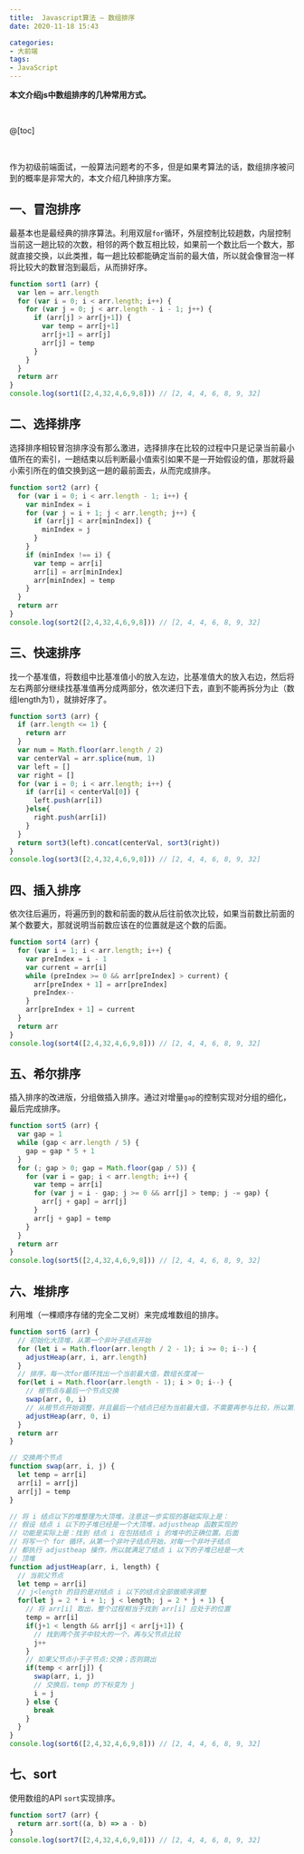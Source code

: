 ```yaml
---
title:  Javascript算法 — 数组排序
date: 2020-11-18 15:43

categories:
- 大前端
tags:
- JavaScript
---
```


**本文介绍js中数组排序的几种常用方式。**

<br>

@[toc]

<br>

作为初级前端面试，一般算法问题考的不多，但是如果考算法的话，数组排序被问到的概率是非常大的，本文介绍几种排序方案。



## 一、冒泡排序

最基本也是最经典的排序算法。利用双层`for`循环，外层控制比较趟数，内层控制当前这一趟比较的次数，相邻的两个数互相比较，如果前一个数比后一个数大，那就直接交换，以此类推，每一趟比较都能确定当前的最大值，所以就会像冒泡一样将比较大的数冒泡到最后，从而排好序。

```javascript
function sort1 (arr) {
  var len = arr.length
  for (var i = 0; i < arr.length; i++) {
    for (var j = 0; j < arr.length - i - 1; j++) {
      if (arr[j] > arr[j+1]) {
        var temp = arr[j+1]
        arr[j+1] = arr[j]
        arr[j] = temp
      }
    }
  }
  return arr
}
console.log(sort1([2,4,32,4,6,9,8])) // [2, 4, 4, 6, 8, 9, 32]

```



## 二、选择排序

选择排序相较冒泡排序没有那么激进，选择排序在比较的过程中只是记录当前最小值所在的索引，一趟结束以后判断最小值索引如果不是一开始假设的值，那就将最小索引所在的值交换到这一趟的最前面去，从而完成排序。

```javascript
function sort2 (arr) {
  for (var i = 0; i < arr.length - 1; i++) {
    var minIndex = i
    for (var j = i + 1; j < arr.length; j++) {
      if (arr[j] < arr[minIndex]) {
        minIndex = j
      }
    }
    if (minIndex !== i) {
      var temp = arr[i]
      arr[i] = arr[minIndex]
      arr[minIndex] = temp
    }
  }
  return arr
}
console.log(sort2([2,4,32,4,6,9,8])) // [2, 4, 4, 6, 8, 9, 32]

```



## 三、快速排序

找一个基准值，将数组中比基准值小的放入左边，比基准值大的放入右边，然后将左右两部分继续找基准值再分成两部分，依次递归下去，直到不能再拆分为止（数组length为1），就排好序了。

```javascript
function sort3 (arr) {        
  if (arr.length <= 1) {            
    return arr
  } 
  var num = Math.floor(arr.length / 2)
  var centerVal = arr.splice(num, 1)
  var left = []  
  var right = []
  for (var i = 0; i < arr.length; i++) {
    if (arr[i] < centerVal[0]) {
      left.push(arr[i])
    }else{
      right.push(arr[i])
    }
  }
  return sort3(left).concat(centerVal, sort3(right)) 
}
console.log(sort3([2,4,32,4,6,9,8])) // [2, 4, 4, 6, 8, 9, 32]

```



## 四、插入排序

依次往后遍历，将遍历到的数和前面的数从后往前依次比较，如果当前数比前面的某个数要大，那就说明当前数应该在的位置就是这个数的后面。

```javascript
function sort4 (arr) {
  for (var i = 1; i < arr.length; i++) {
    var preIndex = i - 1
    var current = arr[i]
    while (preIndex >= 0 && arr[preIndex] > current) {
      arr[preIndex + 1] = arr[preIndex]
      preIndex--
    }
    arr[preIndex + 1] = current
  }
  return arr
}
console.log(sort4([2,4,32,4,6,9,8])) // [2, 4, 4, 6, 8, 9, 32]

```



## 五、希尔排序

插入排序的改进版，分组做插入排序。通过对增量`gap`的控制实现对分组的细化，最后完成排序。

```javascript
function sort5 (arr) {
  var gap = 1
  while (gap < arr.length / 5) {
    gap = gap * 5 + 1
  }
  for (; gap > 0; gap = Math.floor(gap / 5)) {
    for (var i = gap; i < arr.length; i++) {
      var temp = arr[i]
      for (var j = i - gap; j >= 0 && arr[j] > temp; j -= gap) {
        arr[j + gap] = arr[j]
      }
      arr[j + gap] = temp
    }
  }
  return arr
}
console.log(sort5([2,4,32,4,6,9,8])) // [2, 4, 4, 6, 8, 9, 32]

```



## 六、堆排序

利用堆（一棵顺序存储的完全二叉树）来完成堆数组的排序。

```javascript
function sort6 (arr) {
  // 初始化大顶堆，从第一个非叶子结点开始
  for (let i = Math.floor(arr.length / 2 - 1); i >= 0; i--) {
    adjustHeap(arr, i, arr.length)
  }
  // 排序，每一次for循环找出一个当前最大值，数组长度减一
  for(let i = Math.floor(arr.length - 1); i > 0; i--) {
    // 根节点与最后一个节点交换
    swap(arr, 0, i)
    // 从根节点开始调整，并且最后一个结点已经为当前最大值，不需要再参与比较，所以第三个参数为 i，即比较到最后一个结点前一个即可
    adjustHeap(arr, 0, i)
  }
  return arr
}

// 交换两个节点
function swap(arr, i, j) {
  let temp = arr[i]
  arr[i] = arr[j]
  arr[j] = temp
}

// 将 i 结点以下的堆整理为大顶堆，注意这一步实现的基础实际上是：
// 假设 结点 i 以下的子堆已经是一个大顶堆，adjustheap 函数实现的
// 功能是实际上是：找到 结点 i 在包括结点 i 的堆中的正确位置。后面
// 将写一个 for 循环，从第一个非叶子结点开始，对每一个非叶子结点
// 都执行 adjustheap 操作，所以就满足了结点 i 以下的子堆已经是一大
// 顶堆
function adjustHeap(arr, i, length) {
  // 当前父节点
  let temp = arr[i] 
  // j<length 的目的是对结点 i 以下的结点全部做顺序调整
  for(let j = 2 * i + 1; j < length; j = 2 * j + 1) {
    // 将 arr[i] 取出，整个过程相当于找到 arr[i] 应处于的位置
    temp = arr[i] 
    if(j+1 < length && arr[j] < arr[j+1]) {
      // 找到两个孩子中较大的一个，再与父节点比较
      j++
    }
    // 如果父节点小于子节点:交换；否则跳出
    if(temp < arr[j]) {
      swap(arr, i, j)
      // 交换后，temp 的下标变为 j
      i = j
    } else {
      break
    }
  }
}
console.log(sort6([2,4,32,4,6,9,8])) // [2, 4, 4, 6, 8, 9, 32]

```



## 七、sort

使用数组的API `sort`实现排序。

```javascript
function sort7 (arr) {
  return arr.sort((a, b) => a - b)
}
console.log(sort7([2,4,32,4,6,9,8])) // [2, 4, 4, 6, 8, 9, 32]

```


